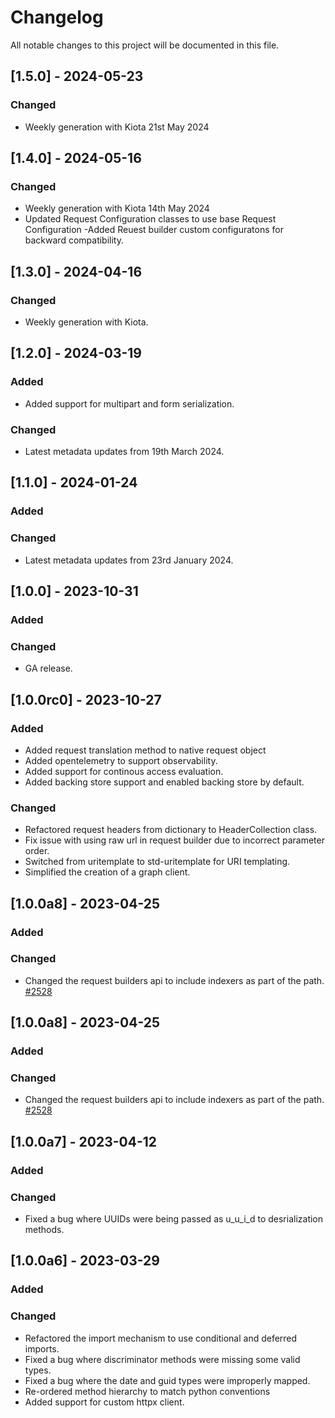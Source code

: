 # Changelog

All notable changes to this project will be documented in this file.

## [1.5.0] - 2024-05-23

### Changed

- Weekly generation with Kiota 21st May 2024

## [1.4.0] - 2024-05-16

### Changed

- Weekly generation with Kiota 14th May 2024
- Updated Request Configuration classes to use base Request Configuration
-Added Reuest builder custom configuratons for backward compatibility.


## [1.3.0] - 2024-04-16

### Changed

- Weekly generation with Kiota.

## [1.2.0] - 2024-03-19

### Added
- Added support for multipart and form serialization.

### Changed
- Latest metadata updates from 19th March 2024.

## [1.1.0] - 2024-01-24

### Added

### Changed
- Latest metadata updates from 23rd January 2024.

## [1.0.0] - 2023-10-31

### Added

### Changed
- GA release.

## [1.0.0rc0] - 2023-10-27

### Added
- Added request translation method to native request object
- Added opentelemetry to support observability.
- Added support for continous access evaluation.
- Added backing store support and enabled backing store by default.


### Changed
- Refactored request headers from dictionary to HeaderCollection class.
- Fix issue with using raw url in request builder due to incorrect parameter order.
- Switched from uritemplate to std-uritemplate for URI templating.
- Simplified the creation of a graph client.


## [1.0.0a8] - 2023-04-25

### Added

### Changed

- Changed the request builders api to include indexers as part of the path. [#2528](https://github.com/microsoft/kiota/issues/2528)

## [1.0.0a8] - 2023-04-25

### Added

### Changed

- Changed the request builders api to include indexers as part of the path. [#2528](https://github.com/microsoft/kiota/issues/2528)

## [1.0.0a7] - 2023-04-12

### Added

### Changed

- Fixed a bug where UUIDs were being passed as u_u_i_d to desrialization methods.

## [1.0.0a6] - 2023-03-29

### Added

### Changed

- Refactored the import mechanism to use conditional and deferred imports.
- Fixed a bug where discriminator methods were missing some valid types.
- Fixed a bug where the date and guid types were improperly mapped.
- Re-ordered method hierarchy to match python conventions
- Added support for custom httpx client.